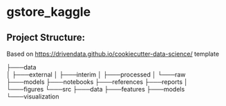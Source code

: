 # gstore_kaggle

## Project Structure:

Based on https://drivendata.github.io/cookiecutter-data-science/ template

├───data <br>
│   ├───external
│   ├───interim
│   ├───processed
│   └───raw
├───models
├───notebooks
├───references
├───reports
│   └───figures
└───src
    ├───data
    ├───features
    ├───models
    └───visualization